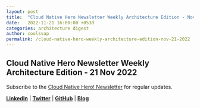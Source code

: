 ```yaml
---
layout: post
title:  "Cloud Native Hero Newsletter Weekly Architecture Edition - Nov 21"
date:   2022-11-21 16:00:00 +0530
categories: architecture digest
author: coolsvap
permalink: /cloud-native-hero-weekly-architecture-edition-nov-21-2022
---
```

## Cloud Native Hero Newsletter Weekly Architecture Edition - 21 Nov 2022


Subscribe to the [Cloud Native Hero! Newsletter](https://www.linkedin.com/newsletters/6940180331832446978/) for regular updates.

[**LinkedIn**](https://www.linkedin.com/company/cloudnativehero/) | [**Twitter**](https://twitter.com/cloudnativehero) | [**GitHub**](https://github.com/cloudnativehero) | [**Blog**](https://cloudnativehero.github.io/)